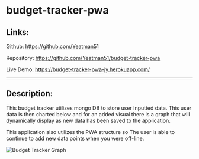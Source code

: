 # budget-tracker-pwa

## Links:

Github: https://github.com/Yeatman51

Repository: https://github.com/Yeatman51/budget-tracker-pwa

Live Demo: https://budget-tracker-pwa-jy.herokuapp.com/

---

## Description:

This budget tracker utilizes mongo DB to store user Inputted data. This user data is then charted below and for an added visual there is a graph that will dynamically display as new data has been saved to the application.

This application also utilizes the PWA structure so The user is able to continue to add new data points when you were off-line.


![Budget Tracker Graph](img/budget-tracker.png)
